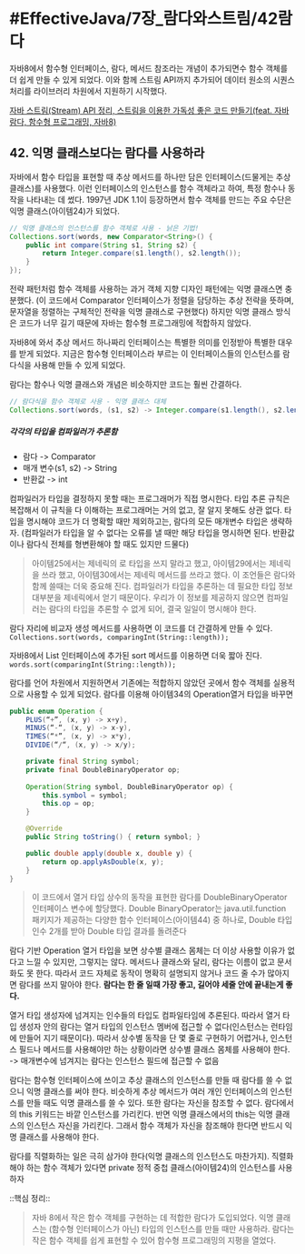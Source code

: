 # #EffectiveJava/7장_람다와스트림/42람다

자바8에서 함수형 인터페이스, 람다, 메서드 참조라는 개념이 추가되면수 함수 객체를 더 쉽게 만들 수 있게 되었다. 이와 함께 스트림 API까지 추가되어  데이터 원소의 시퀀스 처리를 라이브러리 차원에서 지원하기 시작했다. 

[자바 스트림(Stream) API 정리, 스트림을 이용한 가독성 좋은 코드 만들기(feat. 자바 람다, 함수형 프로그래밍, 자바8)](https://jeong-pro.tistory.com/165)


## 42. 익명 클래스보다는 람다를 사용하라

자바에서 함수 타입을 표현할 때 추상 메서드를 하나만 담은 인터페이스(드물게는 추상클래스)를 사용했다. 이런 인터페이스의 인스턴스를 함수 객체라고 하여, 특정 함수나 동작을 나타내는 데 썼다. 1997년 JDK 1.1이 등장하면서 함수 객체를 만드는 주요 수단은 익명 클래스(아이템24)가 되었다.

```java
// 익명 클래스의 인스턴스를 함수 객체로 사용 - 낡은 기법!
Collections.sort(words, new Comparator<String>() {
	public int compare(String s1, String s2) {
		return Integer.compare(s1.length(), s2.length());
	}
});
```

전략 패턴처럼 함수 객체를 사용하는 과거 객체 지향 디자인 패턴에는 익명 클래스면 충분했다. (이 코드에서 Comparator 인터페이스가 정렬을 담당하는 추상 전략을 뜻하며, 문자열을 정렬하는 구체적인 전략을 익명 클래스로 구현했다) 
하지만 익명 클래스 방식은 코드가 너무 길기 때문에 자바는 함수형 프로그래밍에 적합하지 않았다.

자바8에 와서 추상 메서드 하나짜리 인터페이스는 특별한 의미를 인정받아 특별한 대우를 받게 되었다. 지금은 함수형 인터페이스라 부르는 이 인터페이스들의 인스턴스를 람다식을 사용해 만들 수 있게 되었다.

람다는 함수나 익명 클래스와 개념은 비슷하지만 코드는 훨씬 간결하다. 
```java
// 람다식을 함수 객체로 사용 - 익명 클래스 대체
Collections.sort(words, (s1, s2) -> Integer.compare(s1.length(), s2.length()));
```

##### 각각의 타입을 컴파일러가 추론함
- 람다 -> Comparator<String>
- 매개 변수(s1, s2) -> String
- 반환값 -> int

컴파일러가 타입을 결정하지 못할 때는 프로그래머가 직접 명시한다. 타입 추론 규칙은 복잡해서 이 규칙을 다 이해하는 프로그래머는 거의 없고, 잘 알지 못해도 상관 없다. 타입을 명시해야 코드가 더 명확할 때만 제외하고는, 람다의 모든 매개변수 타입은 생략하자. (컴파일러가 타입을 알 수 없다는 오류를 낼 때만 해당 타입을 명시하면 된다. 반환값이나 람다식 전체를 형변환해야 할 때도 있지만 드물다)

> 아이템25에서는 제네릭의 로 타입을 쓰지 말라고 했고, 아이템29에서는 제네릭을 쓰라 했고, 아이템30에서는 제네릭 메서드를 쓰라고 했다. 이 조언들은 람다와 함께 쓸때는 더욱 중요해 진다. 컴파일러가 타입을 추론하는 데 필요한 타입 정보 대부분을 제네릭에서 얻기 때문이다. 우리가 이 정보를 제공하지 않으면 컴파일러는 람다의 타입을 추론할 수 없게 되어, 결국 일일이 명시해야 한다. 


람다 자리에 비교자 생성 메서드를 사용하면 이 코드를 더 간결하게 만들 수 있다.
`Collections.sort(words, comparingInt(String::length));`

자바8에서 List 인터페이스에 추가된 sort 메서드를 이용하면 더욱 짧아 진다.
`words.sort(comparingInt(String::length));`

람다를 언어 차원에서 지원하면서 기존에는 적합하지 않았던 곳에서 함수 객체를 실용적으로 사용할 수 있게 되었다. 람다를 이용해 아이템34의 Operation열거 타입을 바꾸면
```java
public enum Operation {
	PLUS(“+”, (x, y) -> x+y),
	MINUS(“-“, (x, y) -> x-y),
	TIMES(“*”, (x, y) -> x*y),
	DIVIDE(“/“, (x, y) -> x/y);

	private final String symbol;
	private final DoubleBinaryOperator op;
	
	Operation(String symbol, DoubleBinaryOperator op) {
		this.symbol = symbol;
		this.op = op;
	}

	@Override
	public String toString() { return symbol; }

	public double apply(double x, double y) {
		return op.applyAsDouble(x, y);
	}
}
```

> 이 코드에서 열거 타입 상수의 동작을 표현한 람다를 DoubleBinaryOperator 인터페이스 변수에 할당했다. Double BinaryOperator는 java.util.function 패키지가 제공하는 다양한 함수 인터페이스(아이템44) 중 하나로, Double 타입 인수 2개를 받아 Double 타입 결과를 돌려준다


람다 기반 Operation 열거 타입을 보면 상수별 클래스 몸체는 더 이상 사용할 이유가 없다고 느낄 수 있지만, 그렇지는 않다. 메서드나 클래스와 달리, 람다는 이름이 없고 문서화도 못 한다. 따라서 코드 자체로 동작이 명확히 설명되지 않거나 코드 줄 수가 많아지면 람다를 쓰지 말아야 한다. **람다는 한 줄 일때 가장 좋고, 길어야 세줄 안에 끝내는게 좋다.** 

열거 타입 생성자에 넘겨지는 인수들의 타입도 컴파일타임에 추론된다. 따라서 열거 타입 생성자 안의 람다는 열거 타입의 인스턴스 멤버에 접근할 수 없다(인스턴스는 런타임에 만들어 지기 때문이다). 따라서 상수별 동작을 단 몇 줄로 구현하기 어렵거나, 인스턴스 필드나 메서드를 사용해야만 하는 상황이라면 상수별 클래스 몸체를 사용해야 한다.
-> 매개변수에 넘겨지는 람다는 인스턴스 필드에 접근할 수 없음 


람다는 함수형 인터페이스에 쓰이고 추상 클래스의 인스턴스를 만들 때 람다를 쓸 수 없으니 익명 클래스를 써야 한다. 비슷하게 추상 메서드가 여러 개인 인터페이스의 인스턴스를 만들 때도 익명 클래스를 쓸 수 있다. 또한 람다는 자신을 참조할 수 없다. 람다에서의 this 키워드는 바깥 인스턴스를 가리킨다. 반면 익명 클래스에서의 this는 익명 클래스의 인스턴스 자신을 가리킨다. 그래서 함수 객체가 자신을 참조해야 한다면 반드시 익명 클래스를 사용해야 한다.

람다를 직렬화하는 일은 극히 삼가야 한다(익명 클래스의 인스턴스도 마찬가지). 직렬화해야 하는 함수 객체가 있다면 private 정적 중첩 클래스(아이템24)의 인스턴스를 사용하자


::핵심 정리:: 

> 자바 8에서 작은 함수 객체를 구현하는 데 적합한 람다가 도입되었다. 익명 클래스는 (함수형 인터페이스가 아닌) 타입의 인스턴스를 만들 때만 사용하라. 람다는 작은 함수 객체를 쉽게 표현할 수 있어 함수형 프로그래밍의 지평을 열었다.

